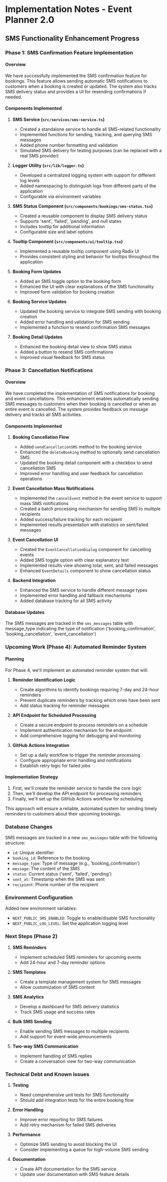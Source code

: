 # Implementation Notes - Event Planner 2.0

## SMS Functionality Enhancement Progress

### Phase 1: SMS Confirmation Feature Implementation

#### Overview
We have successfully implemented the SMS confirmation feature for bookings. This feature allows sending automatic SMS notifications to customers when a booking is created or updated. The system also tracks SMS delivery status and provides a UI for resending confirmations if needed.

#### Components Implemented

1. **SMS Service (`src/services/sms-service.ts`)**
   - Created a standalone service to handle all SMS-related functionality
   - Implemented functions for sending, tracking, and querying SMS messages
   - Added phone number formatting and validation
   - Simulated SMS delivery for testing purposes (can be replaced with a real SMS provider)

2. **Logger Utility (`src/lib/logger.ts`)**
   - Developed a centralized logging system with support for different log levels
   - Added namespacing to distinguish logs from different parts of the application
   - Configurable via environment variables

3. **SMS Status Component (`src/components/bookings/sms-status.tsx`)**
   - Created a reusable component to display SMS delivery status
   - Supports 'sent', 'failed', 'pending', and null states
   - Includes tooltip for additional information
   - Configurable size and label options

4. **Tooltip Component (`src/components/ui/tooltip.tsx`)**
   - Implemented a reusable tooltip component using Radix UI
   - Provides consistent styling and behavior for tooltips throughout the application

5. **Booking Form Updates**
   - Added an SMS toggle option to the booking form
   - Enhanced the UI with clear explanations of the SMS functionality
   - Improved form validation for booking creation

6. **Booking Service Updates**
   - Updated the booking service to integrate SMS sending with booking creation
   - Added error handling and validation for SMS sending
   - Implemented a function to resend confirmation SMS messages

7. **Booking Detail Updates**
   - Enhanced the booking detail view to show SMS status
   - Added a button to resend SMS confirmations
   - Improved visual feedback for SMS status

### Phase 3: Cancellation Notifications

#### Overview
We have completed the implementation of SMS notifications for booking and event cancellations. This enhancement enables automatically sending SMS messages to customers when their booking is cancelled or when an entire event is cancelled. The system provides feedback on message delivery and tracks all SMS activities.

#### Components Implemented

1. **Booking Cancellation Flow**
   - Added `sendCancellationSMS` method to the booking service
   - Enhanced the `deleteBooking` method to optionally send cancellation SMS
   - Updated the booking detail component with a checkbox to send cancellation SMS
   - Improved error handling and user feedback for cancellation operations

2. **Event Cancellation Mass Notifications**
   - Implemented the `cancelEvent` method in the event service to support mass SMS notifications
   - Created a batch processing mechanism for sending SMS to multiple recipients
   - Added success/failure tracking for each recipient
   - Implemented results presentation with statistics on sent/failed messages

3. **Event Cancellation UI**
   - Created the `EventCancellationDialog` component for cancelling events
   - Added SMS toggle option with clear explanatory text
   - Implemented results view showing total, sent, and failed messages
   - Enhanced `EventDetails` component to show cancellation status

4. **Backend Integration**
   - Enhanced the SMS service to handle different message types
   - Implemented error handling and fallback mechanisms
   - Added database tracking for all SMS activity

#### Database Updates
The SMS messages are tracked in the `sms_messages` table with message_type indicating the type of notification ('booking_confirmation', 'booking_cancellation', 'event_cancellation')

### Upcoming Work (Phase 4): Automated Reminder System

#### Planning
For Phase 4, we'll implement an automated reminder system that will:

1. **Reminder Identification Logic**
   - Create algorithms to identify bookings requiring 7-day and 24-hour reminders
   - Prevent duplicate reminders by tracking which ones have been sent
   - Add status tracking for reminder messages

2. **API Endpoint for Scheduled Processing**
   - Create a secure endpoint to process reminders on a schedule
   - Implement authentication mechanism for the endpoint
   - Add comprehensive logging for debugging and monitoring

3. **GitHub Actions Integration**
   - Set up a daily workflow to trigger the reminder processing
   - Configure appropriate error handling and notifications
   - Establish retry logic for failed jobs

#### Implementation Strategy
1. First, we'll create the reminder service to handle the core logic
2. Then, we'll develop the API endpoint for processing reminders
3. Finally, we'll set up the GitHub Actions workflow for scheduling

This approach will ensure a reliable, automated system for sending timely reminders to customers about their upcoming bookings.

### Database Changes
SMS messages are tracked in a new `sms_messages` table with the following structure:
- `id`: Unique identifier
- `booking_id`: Reference to the booking
- `message_type`: Type of message (e.g., 'booking_confirmation')
- `message`: The content of the SMS
- `status`: Current status ('sent', 'failed', 'pending')
- `sent_at`: Timestamp when the SMS was sent
- `recipient`: Phone number of the recipient

### Environment Configuration
Added new environment variables:
- `NEXT_PUBLIC_SMS_ENABLED`: Toggle to enable/disable SMS functionality
- `NEXT_PUBLIC_LOG_LEVEL`: Set the application logging level

### Next Steps (Phase 2)

1. **SMS Reminders**
   - Implement scheduled SMS reminders for upcoming events
   - Add 24-hour and 7-day reminder options

2. **SMS Templates**
   - Create a template management system for SMS messages
   - Allow customization of SMS content

3. **SMS Analytics**
   - Develop a dashboard for SMS delivery statistics
   - Track SMS usage and success rates

4. **Bulk SMS Sending**
   - Enable sending SMS messages to multiple recipients
   - Add support for event-wide announcements

5. **Two-way SMS Communication**
   - Implement handling of SMS replies
   - Create a conversation view for two-way communication

### Technical Debt and Known Issues

1. **Testing**
   - Need comprehensive unit tests for SMS functionality
   - Should add integration tests for the entire booking flow

2. **Error Handling**
   - Improve error reporting for SMS failures
   - Add retry mechanism for failed SMS deliveries

3. **Performance**
   - Optimize SMS sending to avoid blocking the UI
   - Consider implementing a queue for high-volume SMS sending

4. **Documentation**
   - Create API documentation for the SMS service
   - Update user documentation with SMS feature details 